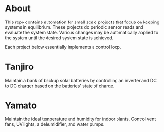 # About

This repo contains automation for small scale projects that focus on keeping
systems in equilibrium. These projects do periodic sensor reads and evaluate
the system state. Various changes may be automatically applied to the system
until the desired system state is achieved.

Each project below essentially implements a control loop. 

# Tanjiro

Maintain a bank of backup solar batteries by controlling an inverter and DC to
DC charger based on the batteries' state of charge.

# Yamato

Maintain the ideal temperature and humidity for indoor plants. Control vent
fans, UV lights, a dehumidifier, and water pumps.
